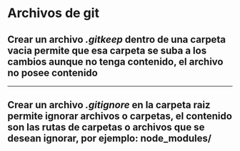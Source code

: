 # Archivos de git
## Crear un archivo *.gitkeep* dentro de una carpeta vacia permite que esa carpeta se suba a los cambios aunque no tenga contenido, el archivo no posee contenido
---
## Crear un archivo *.gitignore* en la carpeta raiz permite ignorar archivos o carpetas, el contenido son las rutas de carpetas o archivos que se desean ignorar, por ejemplo: node_modules/